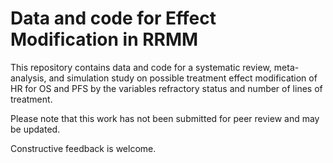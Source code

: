 # Data and code for Effect Modification in RRMM

This repository contains data and code for a systematic review, meta-analysis,
and simulation study on possible treatment effect modification of HR for
OS and PFS by the variables refractory status and number of lines of treatment.

Please note that this work has not been submitted for peer review and may
be updated.

Constructive feedback is welcome.
